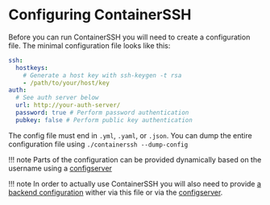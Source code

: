 <h1>Configuring ContainerSSH</h1>

Before you can run ContainerSSH you will need to create a configuration file. The minimal configuration file looks like
this:

```yaml
ssh:
  hostkeys:
    # Generate a host key with ssh-keygen -t rsa
    - /path/to/your/host/key
auth:
  # See auth server below
  url: http://your-auth-server/
  password: true # Perform password authentication
  pubkey: false # Perform public key authentication
```

The config file must end in `.yml`, `.yaml`, or `.json`. You can dump the entire configuration file using
`./containerssh --dump-config`

!!! note
    Parts of the configuration can be provided dynamically based on the username using a [configserver](configserver.md)

!!! note
    In order to actually use ContainerSSH you will also need to provide [a backend configuration](backends.md) wither
    via this file or via the [configserver](configserver.md). 

